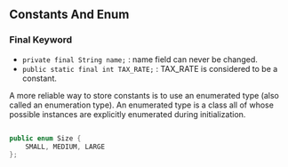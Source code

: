 ## Constants And Enum


### Final Keyword
- `private final String name;` : name field can never be changed.
- `public static final int TAX_RATE;` : TAX_RATE is considered to be a constant.


A more reliable way to store constants is to use an enumerated type (also called
an enumeration type). An enumerated type is a class all of whose possible
instances are explicitly enumerated during initialization.


```java

public enum Size { 
    SMALL, MEDIUM, LARGE
};


```
